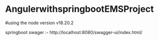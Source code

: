 # AngulerwithspringbootEMSProject

#using the node version v18.20.2


springboot swager :- http://localhost:8080/swagger-ui/index.html/